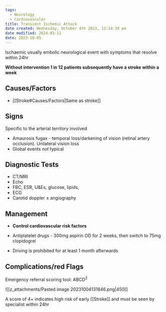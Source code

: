 ```yaml
---
tags:
  - Neurology
  - Cardiovascular
title: Transient Ischemic Attack
date created: Wednesday, October 4th 2023, 12:34:39 pm
date modified: 2024-03-11
date: 2023-10-05
---
```

Ischaemic usually embolic neurological event with symptoms that resolve within 24hr

**Without intervention 1 in 12 patients subsequently have a stroke within a week**

## Causes/Factors

- [[Stroke#Causes/Factors|Same as stroke]]

## Signs

Specific to the arterial territory involved

- Amaurosis fugax - temporal loss/darkening of vision (retinal artery occlusion). Unilateral vision loss
- Global events _not_ typical

## Diagnostic Tests

- CT/MRI
- Echo
- FBC, ESR, U&Es, glucose, lipids,
- ECG
- Carotid doppler $\pm$ angiography

## Management

- **Control cardiovascular risk factors** 
- Antiplatelet drugs - 300mg aspirin OD for 2 weeks, then switch to 75mg clopidogrel

- Driving is prohibited for at least 1 month afterwards

## Complications/red Flags

Emergency referral scoring tool: ABCD$^2$

![[z_attachments/Pasted image 20231004131846.png|450]]

A score of 4+ indicates high risk of early [[Stroke]] and must be seen by specialist within 24hr